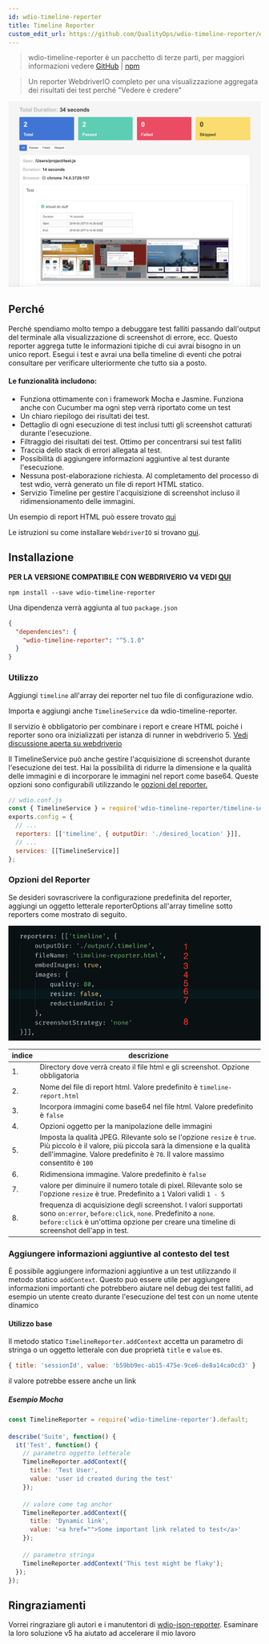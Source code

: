 ```yaml
---
id: wdio-timeline-reporter
title: Timeline Reporter
custom_edit_url: https://github.com/QualityOps/wdio-timeline-reporter/edit/master/README.md
---
```



> wdio-timeline-reporter è un pacchetto di terze parti, per maggiori informazioni vedere [GitHub](https://github.com/QualityOps/wdio-timeline-reporter) | [npm](https://www.npmjs.com/package/wdio-timeline-reporter)


> Un reporter WebdriverIO completo per una visualizzazione aggregata dei risultati dei test perché "Vedere è credere"

![example.png](https://github.com/QualityOps/wdio-timeline-reporter/blob/master/./images/example.png)

## Perché

Perché spendiamo molto tempo a debuggare test falliti passando dall'output del terminale alla visualizzazione di screenshot di errore, ecc. Questo reporter aggrega tutte le informazioni tipiche di cui avrai bisogno in un unico report. Esegui i test e avrai una bella timeline di eventi che potrai consultare per verificare ulteriormente che tutto sia a posto.

#### Le funzionalità includono:

- Funziona ottimamente con i framework Mocha e Jasmine. Funziona anche con Cucumber ma ogni step verrà riportato come un test
- Un chiaro riepilogo dei risultati dei test.
- Dettaglio di ogni esecuzione di test inclusi tutti gli screenshot catturati durante l'esecuzione.
- Filtraggio dei risultati dei test. Ottimo per concentrarsi sui test falliti
- Traccia dello stack di errori allegata al test.
- Possibilità di aggiungere informazioni aggiuntive al test durante l'esecuzione.
- Nessuna post-elaborazione richiesta. Al completamento del processo di test wdio, verrà generato un file di report HTML statico.
- Servizio Timeline per gestire l'acquisizione di screenshot incluso il ridimensionamento delle immagini.

Un esempio di report HTML può essere trovato [qui](http://htmlpreview.github.io/?https://github.com/QualityOps/wdio-timeline-reporter/blob/master/images/example-timeline-report.html)

Le istruzioni su come installare `WebdriverIO` si trovano [qui](http://webdriver.io/guide/getstarted/install.html).

## Installazione

**PER LA VERSIONE COMPATIBILE CON WEBDRIVERIO V4 VEDI [QUI](https://github.com/QualityOps/wdio-timeline-reporter/tree/v4)**

```shell
npm install --save wdio-timeline-reporter
```

Una dipendenza verrà aggiunta al tuo `package.json`

```json
{
  "dependencies": {
    "wdio-timeline-reporter": "^5.1.0"
  }
}
```

### Utilizzo

Aggiungi `timeline` all'array dei reporter nel tuo file di configurazione wdio.

Importa e aggiungi anche `TimelineService` da wdio-timeline-reporter.

Il servizio è obbligatorio per combinare i report e creare HTML poiché i reporter sono ora inizializzati per istanza di runner in webdriverio 5. [Vedi discussione aperta su webdriverio](https://github.com/webdriverio/webdriverio/issues/3780)

Il TimelineService può anche gestire l'acquisizione di screenshot durante l'esecuzione dei test. Hai la possibilità di ridurre la dimensione e la qualità delle immagini e di incorporare le immagini nel report come base64. Queste opzioni sono configurabili utilizzando le [opzioni del reporter.](#reporter-options)

```js
// wdio.conf.js
const { TimelineService } = require('wdio-timeline-reporter/timeline-service');
exports.config = {
  // ...
  reporters: [['timeline', { outputDir: './desired_location' }]],
  // ...
  services: [[TimelineService]]
};
```

### Opzioni del Reporter

Se desideri sovrascrivere la configurazione predefinita del reporter, aggiungi un oggetto letterale reporterOptions all'array timeline sotto reporters come mostrato di seguito.

![reporter-options.png](https://github.com/QualityOps/wdio-timeline-reporter/blob/master/./images/reporter-options.png)

| indice | descrizione                                                                                                                                                                                                   |
| ----- | ------------------------------------------------------------------------------------------------------------------------------------------------------------------------------------------------------------- |
| 1.    | Directory dove verrà creato il file html e gli screenshot. Opzione obbligatoria                                                                                                                               |
| 2.    | Nome del file di report html. Valore predefinito è `timeline-report.html`                                                                                                                                      |
| 3.    | Incorpora immagini come base64 nel file html. Valore predefinito è `false`                                                                                                                                    |
| 4.    | Opzioni oggetto per la manipolazione delle immagini                                                                                                                                                            |
| 5.    | Imposta la qualità JPEG. Rilevante solo se l'opzione `resize` è `true`. Più piccolo è il valore, più piccola sarà la dimensione e la qualità dell'immagine. Valore predefinito è `70`. Il valore massimo consentito è `100` |
| 6.    | Ridimensiona immagine. Valore predefinito è `false`                                                                                                                                                           |
| 7.    | valore per diminuire il numero totale di pixel. Rilevante solo se l'opzione `resize` è true. Predefinito a `1` Valori validi `1 - 5`                                                                           |
| 8.    | frequenza di acquisizione degli screenshot. I valori supportati sono `on:error`, `before:click`, `none`. Predefinito a `none`. `before:click` è un'ottima opzione per creare una timeline di screenshot dell'app in test. |

### Aggiungere informazioni aggiuntive al contesto del test

È possibile aggiungere informazioni aggiuntive a un test utilizzando il metodo statico `addContext`. Questo può essere utile per aggiungere informazioni importanti che potrebbero aiutare nel debug dei test falliti, ad esempio un utente creato durante l'esecuzione del test con un nome utente dinamico

#### Utilizzo base

Il metodo statico `TimelineReporter.addContext` accetta un parametro di stringa o un oggetto letterale con due proprietà `title` e `value` es.

```js
{ title: 'sessionId', value: 'b59bb9ec-ab15-475e-9ce6-de8a14ca0cd3' }
```

il valore potrebbe essere anche un link

##### Esempio Mocha

```js
const TimelineReporter = require('wdio-timeline-reporter').default;

describe('Suite', function() {
  it('Test', function() {
    // parametro oggetto letterale
    TimelineReporter.addContext({
      title: 'Test User',
      value: 'user id created during the test'
    });

    // valore come tag anchor
    TimelineReporter.addContext({
      title: 'Dynamic link',
      value: '<a href="">Some important link related to test</a>'
    });

    // parametro stringa
    TimelineReporter.addContext('This test might be flaky');
  });
});
```

## Ringraziamenti

Vorrei ringraziare gli autori e i manutentori di [wdio-json-reporter](https://github.com/fijijavis/wdio-json-reporter). Esaminare la loro soluzione v5 ha aiutato ad accelerare il mio lavoro